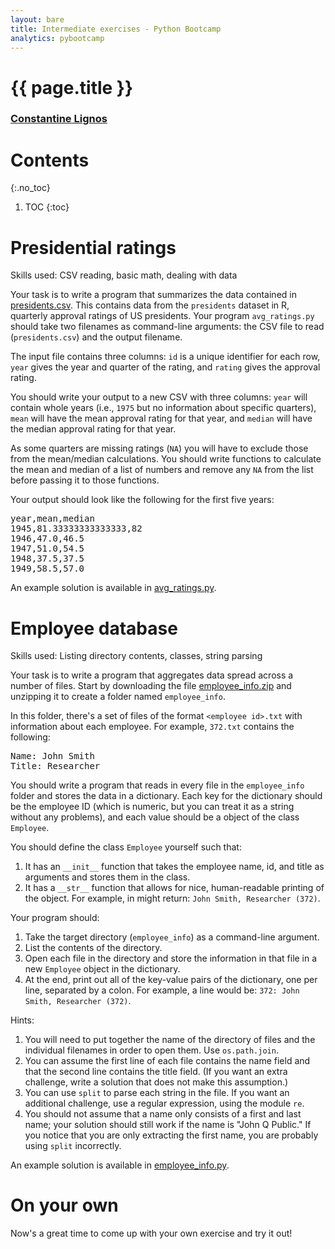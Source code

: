 ```yaml
---
layout: bare
title: Intermediate exercises - Python Bootcamp
analytics: pybootcamp
---
```

<div class="titleblock">
  <h1>{{ page.title }}</h1>
  <h3><a href="..">Constantine Lignos</a></h3>
</div>

# Contents
{:.no_toc}
1. TOC
{:toc}

# Presidential ratings

Skills used: CSV reading, basic math, dealing with data

Your task is to write a program that summarizes the data contained in
[presidents.csv](examples/presidents.csv). This contains data from
the `presidents` dataset in R, quarterly approval ratings of US
presidents. Your program `avg_ratings.py` should take two filenames as
command-line arguments: the CSV file to read (`presidents.csv`) and
the output filename.

The input file contains three columns: `id` is a unique identifier for
each row, `year` gives the year and quarter of the rating, and
`rating` gives the approval rating.

You should write your output to a new CSV with three columns: `year`
will contain whole years (i.e., `1975` but no information about
specific quarters), `mean` will have the mean approval rating for that
year, and `median` will have the median approval rating for that year.

As some quarters are missing ratings (`NA`) you will have to exclude
those from the mean/median calculations. You should write functions to
calculate the mean and median of a list of numbers and remove any `NA`
from the list before passing it to those functions.

Your output should look like the following for the first five years:

<pre>
year,mean,median
1945,81.33333333333333,82
1946,47.0,46.5
1947,51.0,54.5
1948,37.5,37.5
1949,58.5,57.0
</pre>

An example solution is available in
[avg_ratings.py](examples/avg_ratings.py).

# Employee database

Skills used: Listing directory contents, classes, string parsing

Your task is to write a program that aggregates data spread across a
number of files. Start by downloading the file
[employee_info.zip](examples/employee_info.zip) and unzipping it to
create a folder named `employee_info`.

In this folder, there's a set of files of the format `<employee id>.txt`
with information about each employee. For example, `372.txt` contains
the following:

<pre>
Name: John Smith
Title: Researcher
</pre>

You should write a program that reads in every file in the
`employee_info` folder and stores the data in a dictionary. Each key
for the dictionary should be the employee ID (which is numeric, but
you can treat it as a string without any problems), and each value
should be a object of the class `Employee`.

You should define the class `Employee` yourself such that:

1. It has an `__init__` function that takes the employee name, id, and
title as arguments and stores them in the class.
1. It has a `__str__` function that allows for nice, human-readable
printing of the object. For example, in might return: `John Smith,
Researcher (372)`.

Your program should:

1. Take the target directory (`employee_info`) as a command-line
argument.
1. List the contents of the directory.
1. Open each file in the directory and store the information in that
file in a new `Employee` object in the dictionary.
1. At the end, print out all of the key-value pairs of the dictionary,
one per line, separated by a colon. For example, a line would be: 
`372: John Smith, Researcher (372)`.

Hints:

1. You will need to put together the name of the directory of files
and the individual filenames in order to open them. Use
`os.path.join`.
1. You can assume the first line of each file contains the name field
and that the second line contains the title field. (If you want an
extra challenge, write a solution that does not make this assumption.)
1. You can use `split` to parse each string in the file. If you want
an additional challenge, use a regular expression, using the module `re`.
1. You should not assume that a name only consists of a first and last
name; your solution should still work if the name is "John Q Public."
If you notice that you are only extracting the first name, you are
probably using `split` incorrectly.

An example solution is available in
[employee_info.py](examples/employee_info.py).


# On your own

Now's a great time to come up with your own exercise and try it out!
